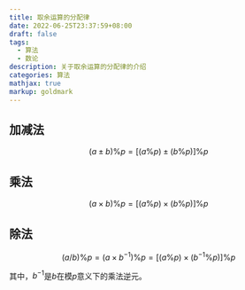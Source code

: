 ```yaml
---
title: 取余运算的分配律
date: 2022-06-25T23:37:59+08:00
draft: false
tags:
  - 算法
  - 数论
description: 关于取余运算的分配律的介绍
categories: 算法
mathjax: true
markup: goldmark
---
```


## 加减法

$$
(a\pm b)\%p = [(a\%p)\pm (b\%p)]\%p
$$

## 乘法

$$
(a\times b)\%p = [(a\%p)\times (b\%p)]\%p
$$

## 除法

$$
(a/b)\%p = (a\times b^{-1})\%p=[(a\%p)\times (b^{-1}\%p)]\%p
$$

其中，$b^{-1}$是$b$在模$p$意义下的乘法逆元。
